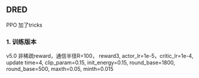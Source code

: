 ## DRED
PPO 加了tricks

### 1. 训练版本
v5.0 非稀疏reward，通信半径R=100， reward3, actor_lr=1e-5，critic_lr=1e-4, update time=4, clip_param=0.15, init_energy=0.15, round_base=1800, round_base=500, maxth=0.05, minth=0.015<br>